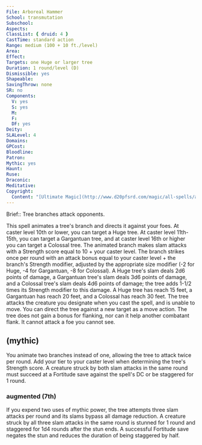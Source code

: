 ```yaml
---
File: Arboreal Hammer
School: transmutation
Subschool: 
Aspects: 
ClassList: { druid: 4 }
CastTime: standard action
Range: medium (100 + 10 ft./level)
Area: 
Effect: 
Targets: one Huge or larger tree
Duration: 1 round/level (D)
Dismissible: yes
Shapeable: 
SavingThrow: none
SR: no
Components:
  V: yes
  S: yes
  M: 
  F: 
  DF: yes
Deity: 
SLALevel: 4
Domains: 
GPCost: 
Bloodline: 
Patron: 
Mythic: yes
Haunt: 
Ruse: 
Draconic: 
Meditative: 
Copyright:
  Content: "[Ultimate Magic](http://www.d20pfsrd.com/magic/all-spells/a/arboreal-hammer)"
---
```

Brief:: Tree branches attack opponents.

This spell animates a tree's branch and directs it against your foes. At caster level 10th or lower, you can target a Huge tree. At caster level 11th-15th, you can target a Gargantuan tree, and at caster level 16th or higher you can target a Colossal tree. The animated branch makes slam attacks with a Strength score equal to 10 + your caster level. The branch strikes once per round with an attack bonus equal to your caster level + the branch's Strength modifier, adjusted by the appropriate size modifier (-2 for Huge, -4 for Gargantuan, -8 for Colossal). A Huge tree's slam deals 2d6 points of damage, a Gargantuan tree's slam deals 3d6 points of damage, and a Colossal tree's slam deals 4d6 points of damage; the tree adds 1-1/2 times its Strength modifier to this damage. A Huge tree has reach 15 feet, a Gargantuan has reach 20 feet, and a Colossal has reach 30 feet. The tree attacks the creature you designate when you cast the spell, and is unable to move. You can direct the tree against a new target as a move action. The tree does not gain a bonus for flanking, nor can it help another combatant flank. It cannot attack a foe you cannot see.


## (mythic)

You animate two branches instead of one, allowing the tree to attack twice per round. Add your tier to your caster level when determining the tree's Strength score. A creature struck by both slam attacks in the same round must succeed at a Fortitude save against the spell's DC or be staggered for 1 round.


### augmented (7th)

If you expend two uses of mythic power, the tree attempts three slam attacks per round and its slams bypass all damage reduction. A creature struck by all three slam attacks in the same round is stunned for 1 round and staggered for 1d4 rounds after the stun ends. A successful Fortitude save negates the stun and reduces the duration of being staggered by half.

